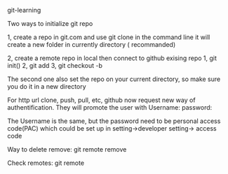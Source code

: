  git-learning

Two ways to initialize git repo

1, create a repo in git.com and use git clone <http url> in the command line
it will create a new folder in currently directory ( recommanded)

2, create a remote repo in local then connect to github exising repo
	1, git init()
	2, git add <remote> <http url>
	3, git checkout -b <remote> <new branch name>

The second one also set the repo on your current directory, so make sure you do it in a new directory

For http url clone, push, pull, etc, github now request new way of authentification. They will promote the user with 
Username:
password:

The Username is the same, but the password need to be personal access code(PAC)
which could be set up in setting->developer setting-> access code

Way to delete remove:
git remote remove <remote name>

Check remotes:
git remote
